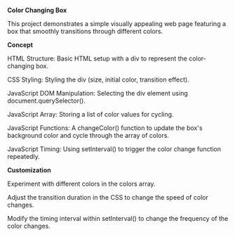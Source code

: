 **Color Changing Box**

This project demonstrates a simple visually appealing web page featuring a box that smoothly transitions through different colors.

**Concept**

HTML Structure: Basic HTML setup with a div to represent the color-changing box.

CSS Styling: Styling the div (size, initial color, transition effect).

JavaScript DOM Manipulation: Selecting the div element using document.querySelector().

JavaScript Array: Storing a list of color values for cycling.

JavaScript Functions: A changeColor() function to update the box's background color and cycle through the array of colors.

JavaScript Timing: Using setInterval() to trigger the color change function repeatedly.


**Customization**

Experiment with different colors in the colors array.

Adjust the transition duration in the CSS to change the speed of color changes.

Modify the timing interval within setInterval() to change the frequency of the color changes.
